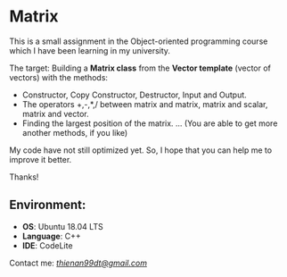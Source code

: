 # Matrix

This is a small assignment in the Object-oriented programming course which I have been learning in my university.

The target: Building a **Matrix class** from the **Vector template** (vector of vectors) with the methods:
  - Constructor, Copy Constructor, Destructor, Input and Output.
  - The operators +,-,*,/ between matrix and matrix, matrix and scalar, matrix and vector.
  - Finding the largest position of the matrix.
  ... (You are able to get more another methods, if you like)
  
My code have not still optimized yet. So, I hope that you can help me to improve it better.

Thanks! 

## Environment:
  - **OS**: Ubuntu 18.04 LTS
  - **Language**: C++
  - **IDE**: CodeLite

Contact me: *thienan99dt@gmail.com*

